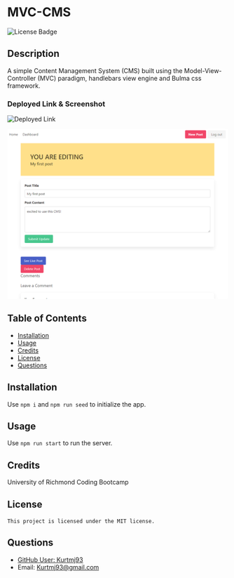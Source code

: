 # MVC-CMS

  ![License Badge](https://img.shields.io/badge/license-MIT-green?style=for-the-badge)

  ## Description

  A simple Content Management System (CMS) built using the Model-View-Controller (MVC) paradigm, handlebars view engine and Bulma css framework.

  ### Deployed Link & Screenshot

  ![Deployed Link](https://infinite-scrubland-01157.herokuapp.com/)

  ![Deployed Screenshot](./assets/deployed.png "Deployed Screenshot")

  ## Table of Contents

  - [Installation](#installation)
  - [Usage](#usage)
  - [Credits](#credits)
  - [License](#license)
  - [Questions](#questions)

  ## Installation

  Use `npm i` and `npm run seed` to initialize the app.

  ## Usage

  Use `npm run start` to run the server.

  ## Credits

  University of Richmond Coding Bootcamp

  ## License
    
    This project is licensed under the MIT license.

  ## Questions

  - [GitHub User: Kurtmj93](https://github.com/Kurtmj93/)
  - Email: Kurtmj93@gmail.com
